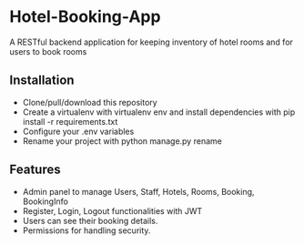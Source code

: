 # Hotel-Booking-App

A RESTful backend application for keeping inventory of hotel rooms and for users to book rooms

## Installation

- Clone/pull/download this repository
- Create a virtualenv with virtualenv env and install dependencies with pip install -r requirements.txt
- Configure your .env variables
- Rename your project with python manage.py rename <yourprojectname> <newprojectname>
    
## Features

- Admin panel to manage Users, Staff, Hotels, Rooms, Booking, BookingInfo
- Register, Login, Logout functionalities with JWT 
- Users can see their booking details.
- Permissions for handling security.
